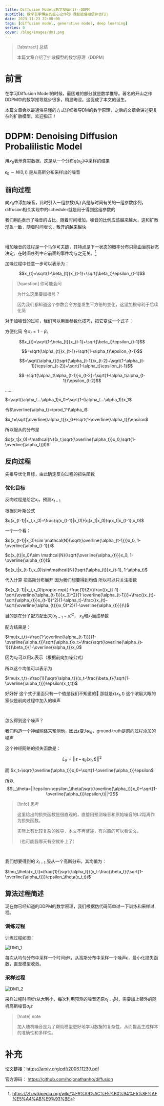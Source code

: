 ```yaml
---
title: Diffusion Models数学基础(1)--DDPM
subtitle: 数学苦手博主的匠心之作😼 我都能懂相信你也行🤲
date: 2023-11-23 22:00:00
tags: [diffusion model, generative model, deep learning]
series: 0
cover: /blog/images/dm1.png
---
```


> [!abstract] 总结
>
> 本篇文章介绍了扩散模型的数学原理（DDPM）

# 前言

在学习Diffusion Model的时候，最困难的部分就是数学推导。著名的开山之作DDPM中的数学推导跳步很多，稍显晦涩。这促成了本文的诞生。

本篇文章会以最通俗易懂的方式详细推导DM的数学原理，之后的文章会讲述更复杂的扩散模型，欢迎指正！


# DDPM: Denoising Diffusion Probalilistic Model

用$x_0$表示真实数据，这是从一个分布$q(x_0)$中采样的结果

$\epsilon_0\sim N(0,I)$ 是从高斯分布采样出的噪音

## 前向过程

向$x_0$中添加噪音，此时引入一组参数$\{\beta_t\}$ $\beta_t$是与时间有关的一组参数序列，diffusion相关实现中的scheduler就是用于得到这组参数的

我们用$\beta_t$表示了噪音的占比，随着时间增加，噪音的比例应该越来越大，这和扩散现象一致，随着时间增长，散开的越来越快

<br/>

增加噪音的过程是一个马尔可夫链，其特点是下一状态的概率分布只能由当前状态决定，在时间序列中它前面的事件均与之无关。[^1]

加噪过程中任意一步可以表示为：

$$x_{t}=\sqrt{1-\beta_{t}}x_{t-1}+\sqrt{\beta_t}\epsilon_{t-1}$$

> [!question] 你可能会问
>
> 为什么这里要加根号？
>
> 因为我们都知道这个参数会令方差发生平方倍的变化，这里加根号利于后续化简

对于加噪音的过程，我们可以用重参数化技巧，把它变成一个式子：

方便化简 令$\alpha_t=1-\beta_t$

$$x_{t}=\sqrt{1-\beta_{t}}x_{t-1}+\sqrt{\beta_t}\epsilon_{t-1}$$

$$=\sqrt{\alpha_{t}}x_{t-1}+\sqrt{1-\alpha_t}\epsilon_{t-1}$$

$$=\sqrt{\alpha_t}(\sqrt{\alpha_{t-1}}x_{t-2}+\sqrt{1-\alpha_{t-1}}\epsilon_{t-2})+\sqrt{1-\alpha_t}\epsilon_{t-1}$$

$$=\sqrt{\alpha_t\alpha_{t-1}}x_{t-2}+\sqrt{1-\alpha_t\alpha_{t-1}}\epsilon_{t-2}$$

......

$=\sqrt{\alpha_t...\alpha_1}x_0+\sqrt{1-(\alpha_t...\alpha_1)}x_1$

令$\overline{\alpha_t}=\prod_1^t\alpha_i$

$x_t=\sqrt{\overline{\alpha_t}}x_0+\sqrt{1-\overline{\alpha_t}}\epsilon$

所以服从的分布是


$q(x_t|x_0)=\mathcal{N}(x_t;\sqrt{\overline{\alpha_t}}x_0,\sqrt{1-\overline{\alpha_t}}I)$

## 反向过程

先推导优化目标，由此确定反向过程的损失函数

### 优化目标



反向过程是给定$x_t$，预测$x_{t-1}$

根据贝叶斯公式

$q(x_{t-1}|x_t,x_0)=\frac{q(x_{t-1}|x_0)}{q(x_t|x_0)}q(x_t|x_{t-1},x_0)$

一个一个看：

$q(x_{t-1}|x_0)\sim \mathcal{N}(\sqrt{\overline{\alpha_{t-1}}}x_0, 1-\overline{\alpha_{t-1}})$

$q(x_{t}|x_0)\sim \mathcal{N}(\sqrt{\overline{\alpha_{t}}}x_0, 1-\overline{\alpha_{t}})$

$q(x_t|x_{t-1},x_0)\sim\mathcal{N}(\sqrt{\alpha_{t}}x_{t-1}, 1-\alpha_t)$

代入计算 把高斯分布展开 因为我们想要得到均值 所以可以只关注指数

$q(x_{t-1}|x_t,x_0)\propto exp\{-\frac{1}{2}(\frac{(x_{t-1}-\sqrt{\overline{\alpha_{t-1}}}x_0)^2}{1-\overline{\alpha_{t-1}}}+\frac{(x_{t}-\sqrt{\alpha_{t}}x_{t-1})^2}{1-\alpha_t}-\frac{(x_{t}-\sqrt{\overline{\alpha_{t}}}x_0)^2}{1-\overline{\alpha_{t}}})\}$

目的是在分子配方配出来$(x_{t-1}-\hat{\mu})^2$， $x_0$和$x_t$当成参数

配方结果是：

$\mu(x_t,t)=\frac{1-\overline{\alpha_{t-1}}}{1-\overline{\alpha_t}}\sqrt{\alpha_t}x_t+\frac{\sqrt{\overline{\alpha_{t-1}}}\beta_t}{1-\overline{\alpha_t}}x_0$

因为$x_0$可以用$x_t$表示（根据前向加噪公式）

所以这个均值可以表示为

$\mu(x_t,t)=\frac{1}{\sqrt{\alpha_t}}(x_t-\frac{\beta_t}{\sqrt{1-\overline{\alpha_t}}}\epsilon(x_t,t))$

好好好 这个式子里面只有一个值是我们不知道的🥳 那就是$\epsilon(x_t,t)$  这个浓眉大眼的家伙是前向过程中加入的噪声

<br/>

怎么得到这个噪声？

我们构造一个神经网络来预测他，因此$\epsilon$变为$\epsilon_\theta$，ground truth是前向过程添加的噪声

这个神经网络的损失函数是：

$$L_\theta=||\epsilon-\epsilon_\theta(x_t,t)||^2$$

而 $x_t=\sqrt{\overline{\alpha_t}}x_0+\sqrt{1-\overline{\alpha_t}}\epsilon$

所以 $$L_\theta=||\epsilon-\epsilon_\theta(\sqrt{\overline{\alpha_t}}x_0+\sqrt{1-\overline{\alpha_t}}\epsilon,t)||^2$$

> [!info] 思考
>
> 这里给出的损失函数是很直观的，直接用预测噪音和原始噪音的L2距离作为损失函数。
>
> 实际上有比较复杂的推导，本文不再赘述，有兴趣的可以看论文。
> 
> （也可能我哪天有空就补上了）
<br />

我们想要得到的 $\hat x_{t-1}$ 服从一个高斯分布，其均值为：

$\mu_\theta(x_t,t)=\frac{1}{\sqrt{\alpha_t}}(x_t-\frac{\beta_t}{\sqrt{1-\overline{\alpha_t}}}\epsilon_\theta(x_t,t))$ 

## 算法过程简述

现在你已经知道的DDPM的数学原理，我们根据伪代码简单过一下训练和采样过程。

### 训练过程

训练过程如图：

![DM1_1](/blog/images/image-20231124151419607.png)

每次从均匀分布中采样一个时间步t，从高斯分布中采样一个噪声$\epsilon$，最小化损失函数，直至模型收敛。

### 采样过程

![DM1_2](/blog/images/image-20231124151512063.png)

采样过程时间步$t$从大到小，每次利用预测的噪音还原$x_{t-1}$时，需要加上额外的随机高斯噪音$\sigma_tz$

> [!note] note
>
> 加入随机噪音是为了帮助模型更好地学习数据的复杂性，从而提高生成样本的准确性和多样性。

# 补充

论文链接：https://arxiv.org/pdf/2006.11239.pdf

官方源码： https://github.com/hojonathanho/diffusion





[^1]:https://zh.wikipedia.org/wiki/%E9%A9%AC%E5%B0%94%E5%8F%AF%E5%A4%AB%E9%93%BE
